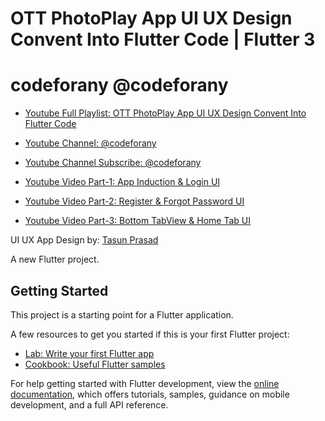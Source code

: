 # OTT PhotoPlay App UI UX Design Convent Into Flutter Code | Flutter 3

# codeforany @codeforany

- [Youtube Full Playlist: OTT PhotoPlay App UI UX Design Convent Into Flutter Code](https://www.youtube.com/playlist?list=PLzcRC7PA0xWRA4mQcqx2-FbmHjLKbUSqZ)
- [Youtube Channel: @codeforany](https://www.youtube.com/channel/UCdQTp9wRK5vAOlEQZf9PHSg)
- [Youtube Channel Subscribe: @codeforany](https://www.youtube.com/channel/UCdQTp9wRK5vAOlEQZf9PHSg?sub_confirmation=1)


- [Youtube Video Part-1: App Induction & Login UI ](https://youtu.be/4Yr8NaQ-Gz0)
- [Youtube Video Part-2: Register & Forgot Password UI ](https://youtu.be/NbIwawfPh6A)
- [Youtube Video Part-3: Bottom TabView & Home Tab UI ](https://youtu.be/kJzs1aPkacE)

UI UX App Design by: [Tasun Prasad](https://www.behance.net/gallery/83595081/Photo-Play-UI-Kit-For-FREE)

A new Flutter project.

## Getting Started

This project is a starting point for a Flutter application.

A few resources to get you started if this is your first Flutter project:

- [Lab: Write your first Flutter app](https://docs.flutter.dev/get-started/codelab)
- [Cookbook: Useful Flutter samples](https://docs.flutter.dev/cookbook)

For help getting started with Flutter development, view the
[online documentation](https://docs.flutter.dev/), which offers tutorials,
samples, guidance on mobile development, and a full API reference.
